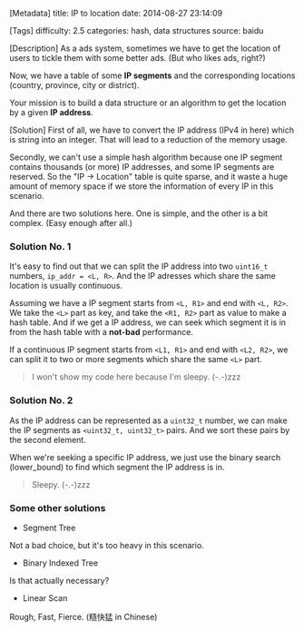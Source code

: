 [Metadata]
title: IP to location
date: 2014-08-27 23:14:09 

[Tags]
difficulty: 2.5
categories: hash, data structures
source: baidu

[Description]
As a ads system, sometimes we have to get the location of users to tickle them with some better ads. (But who likes ads, right?)

Now, we have a table of some **IP segments** and the corresponding locations (country, province, city or district).

Your mission is to build a data structure or an algorithm to get the location by a given **IP address**.

[Solution]
First of all, we have to convert the IP address (IPv4 in here) which is string into an integer. That will lead to a reduction of the memory usage.

Secondly, we can't use a simple hash algorithm because one IP segment contains thousands (or more) IP addresses, and some IP segments are reserved. So the "IP -> Location" table is quite sparse, and it waste a huge amount of memory space if we store the information of every IP in this scenario.

And there are two solutions here. One is simple, and the other is a bit complex. (Easy enough after all.)

### Solution No. 1

It's easy to find out that we can split the IP address into two ``uint16_t`` numbers, ``ip_addr = <L, R>``. And the IP adresses which share the same location is usually continuous.

Assuming we have a IP segment starts from ``<L, R1>`` and end with ``<L, R2>``. We take the ``<L>`` part as key, and take the ``<R1, R2>`` part as value to make a hash table. And if we get a IP address, we can seek which segment it is in from the hash table with a **not-bad** performance.

If a continuous IP segment starts from ``<L1, R1>`` and end with ``<L2, R2>``, we can split it to two or more segments which share the same ``<L>`` part.

> I won't show my code here because I'm sleepy. (-.-)zzz

### Solution No. 2

As the IP address can be represented as a ``uint32_t`` number, we can make the IP segments as ``<uint32_t, uint32_t>`` pairs. And we sort these pairs by the second element.

When we're seeking a specific IP address, we just use the binary search (lower_bound) to find which segment the IP address is in.

> Sleepy. (-.-)zzz

### Some other solutions

* Segment Tree

Not a bad choice, but it's too heavy in this scenario.

* Binary Indexed Tree

Is that actually necessary?

* Linear Scan

Rough, Fast, Fierce. (糙快猛 in Chinese)
